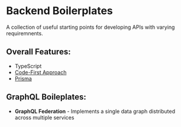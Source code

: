 # Backend Boilerplates

A collection of useful starting points for developing APIs with varying requiremnents.

## Overall Features:

- TypeScript
- [Code-First Approach](https://www.prisma.io/blog/introducing-graphql-nexus-code-first-graphql-server-development-ll6s1yy5cxl5)
- [Prisma](http://prisma.io/)

## GraphQL Boileplates:

- **GraphQL Federation** - Implements a single data graph distributed across multiple services
